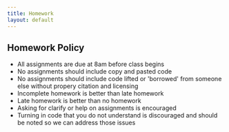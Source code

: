 ```yaml
---
title: Homework
layout: default
---
```


## Homework Policy

* All assignments are due at 8am before class begins
* No assignments should include copy and pasted code
* No assignments should include code lifted or 'borrowed' from someone else without propery citation and licensing
* Incomplete homework is better than late homework
* Late homework is better than no homework
* Asking for clarify or help on assignments is encouraged
* Turning in code that you do not understand is  discouraged and should be noted so we can address those issues
